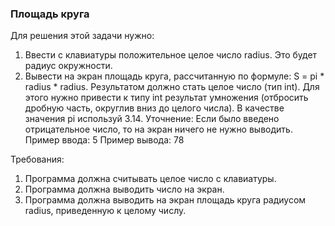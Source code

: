 
### Площадь круга

Для решения этой задачи нужно:
1. Ввести с клавиатуры положительное целое число radius. Это будет радиус окружности.
2. Вывести на экран площадь круга, рассчитанную по формуле: S = pi * radius * radius.
Результатом должно стать целое число (тип int). Для этого нужно привести к типу int результат
умножения (отбросить дробную часть, округлив вниз до целого числа).
В качестве значения pi используй 3.14.
Уточнение:
Если было введено отрицательное число, то на экран ничего не нужно выводить.
Пример ввода:
5
Пример вывода:
78


Требования:
1.	Программа должна считывать целое число c клавиатуры.
2.	Программа должна выводить число на экран.
3.	Программа должна выводить на экран площадь круга радиусом radius, приведенную к целому числу.


